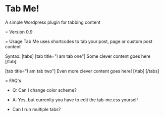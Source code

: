 Tab Me!
======

A simple Wordpress plugin for tabbing content

= Version
0.9

= Usage
Tab Me uses shortcodes to tab your post, page or custom post content

Syntax: 
[tabs]
  [tab title="I am tab one"]
  Some clever content goes here
  [/tab]

  [tab title="I am tab two"]
  Even more clever content goes here!
  [/tab]
[/tabs]

= FAQ's
* Q: Can I change color scheme?
* A: Yes, but currenlty you have to edit the tab-me.css yourself

* Can I run multiple tabs?